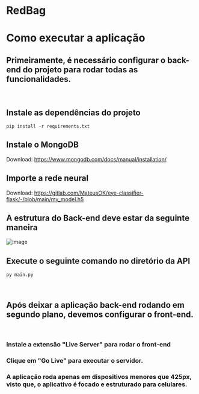 # RedBag

# Como executar a aplicação

## Primeiramente, é necessário configurar o back-end do projeto para rodar todas as funcionalidades.

<br>

## Instale as dependências do projeto

```
pip install -r requirements.txt
```

## Instale o MongoDB

Download: https://www.mongodb.com/docs/manual/installation/

## Importe a rede neural

Download: https://gitlab.com/MateusOK/eye-classifier-flask/-/blob/main/my_model.h5

## A estrutura do Back-end deve estar da seguinte maneira

![image](https://github.com/gustavoeyros/flask-api/assets/90118610/a6087add-4f1d-465d-886c-2c7fb8c93ba2)

## Execute o seguinte comando no diretório da API

```
py main.py
```

<br>

## Após deixar a aplicação back-end rodando em segundo plano, devemos configurar o front-end.

<br>

### Instale a extensão "Live Server" para rodar o front-end

<!-- Colocar a imagem aqui !-->

### Clique em "Go Live" para executar o servidor.

<!-- Colocar a imagem aqui !-->

### A aplicação roda apenas em dispositivos menores que 425px, visto que, o aplicativo é focado e estruturado para celulares.
